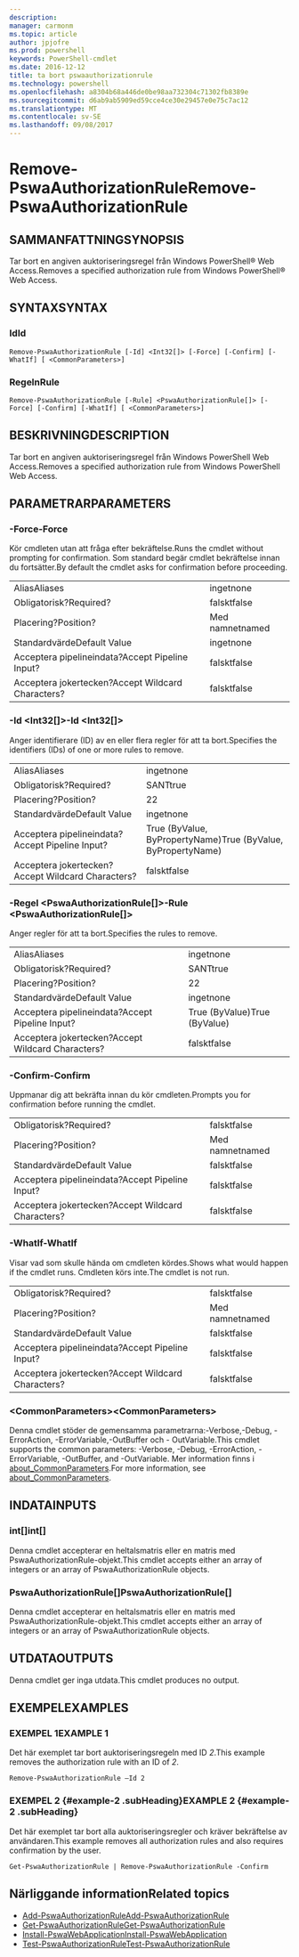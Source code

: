 ```yaml
---
description: 
manager: carmonm
ms.topic: article
author: jpjofre
ms.prod: powershell
keywords: PowerShell-cmdlet
ms.date: 2016-12-12
title: ta bort pswaauthorizationrule
ms.technology: powershell
ms.openlocfilehash: a8304b68a446de0be98aa732304c71302fb8389e
ms.sourcegitcommit: d6ab9ab5909ed59cce4ce30e29457e0e75c7ac12
ms.translationtype: MT
ms.contentlocale: sv-SE
ms.lasthandoff: 09/08/2017
---
```

# <a name="remove-pswaauthorizationrule"></a><span data-ttu-id="634c1-103">Remove-PswaAuthorizationRule</span><span class="sxs-lookup"><span data-stu-id="634c1-103">Remove-PswaAuthorizationRule</span></span>

## <a name="synopsis"></a><span data-ttu-id="634c1-104">SAMMANFATTNING</span><span class="sxs-lookup"><span data-stu-id="634c1-104">SYNOPSIS</span></span>

<span data-ttu-id="634c1-105">Tar bort en angiven auktoriseringsregel från Windows PowerShell® Web Access.</span><span class="sxs-lookup"><span data-stu-id="634c1-105">Removes a specified authorization rule from Windows PowerShell® Web Access.</span></span>

## <a name="syntax"></a><span data-ttu-id="634c1-106">SYNTAX</span><span class="sxs-lookup"><span data-stu-id="634c1-106">SYNTAX</span></span>

### <a name="id"></a><span data-ttu-id="634c1-107">Id</span><span class="sxs-lookup"><span data-stu-id="634c1-107">Id</span></span>
```
Remove-PswaAuthorizationRule [-Id] <Int32[]> [-Force] [-Confirm] [-WhatIf] [ <CommonParameters>]
```

### <a name="rule"></a><span data-ttu-id="634c1-108">Regeln</span><span class="sxs-lookup"><span data-stu-id="634c1-108">Rule</span></span>
```
Remove-PswaAuthorizationRule [-Rule] <PswaAuthorizationRule[]> [-Force] [-Confirm] [-WhatIf] [ <CommonParameters>]
```

## <a name="description"></a><span data-ttu-id="634c1-109">BESKRIVNING</span><span class="sxs-lookup"><span data-stu-id="634c1-109">DESCRIPTION</span></span>

<span data-ttu-id="634c1-110">Tar bort en angiven auktoriseringsregel från Windows PowerShell Web Access.</span><span class="sxs-lookup"><span data-stu-id="634c1-110">Removes a specified authorization rule from Windows PowerShell Web Access.</span></span>

## <a name="parameters"></a><span data-ttu-id="634c1-111">PARAMETRAR</span><span class="sxs-lookup"><span data-stu-id="634c1-111">PARAMETERS</span></span>

### <a name="-force"></a><span data-ttu-id="634c1-112">-Force</span><span class="sxs-lookup"><span data-stu-id="634c1-112">-Force</span></span>

<span data-ttu-id="634c1-113">Kör cmdleten utan att fråga efter bekräftelse.</span><span class="sxs-lookup"><span data-stu-id="634c1-113">Runs the cmdlet without prompting for confirmation.</span></span> <span data-ttu-id="634c1-114">Som standard begär cmdlet bekräftelse innan du fortsätter.</span><span class="sxs-lookup"><span data-stu-id="634c1-114">By default the cmdlet asks for confirmation before proceeding.</span></span>

|||  
|-|-|
| <span data-ttu-id="634c1-115">Alias</span><span class="sxs-lookup"><span data-stu-id="634c1-115">Aliases</span></span>                              | <span data-ttu-id="634c1-116">inget</span><span class="sxs-lookup"><span data-stu-id="634c1-116">none</span></span>                                 |
| <span data-ttu-id="634c1-117">Obligatorisk?</span><span class="sxs-lookup"><span data-stu-id="634c1-117">Required?</span></span>                            | <span data-ttu-id="634c1-118">falskt</span><span class="sxs-lookup"><span data-stu-id="634c1-118">false</span></span>                                |
| <span data-ttu-id="634c1-119">Placering?</span><span class="sxs-lookup"><span data-stu-id="634c1-119">Position?</span></span>                            | <span data-ttu-id="634c1-120">Med namnet</span><span class="sxs-lookup"><span data-stu-id="634c1-120">named</span></span>                                |
| <span data-ttu-id="634c1-121">Standardvärde</span><span class="sxs-lookup"><span data-stu-id="634c1-121">Default Value</span></span>                        | <span data-ttu-id="634c1-122">inget</span><span class="sxs-lookup"><span data-stu-id="634c1-122">none</span></span>                                 |
| <span data-ttu-id="634c1-123">Acceptera pipelineindata?</span><span class="sxs-lookup"><span data-stu-id="634c1-123">Accept Pipeline Input?</span></span>               | <span data-ttu-id="634c1-124">falskt</span><span class="sxs-lookup"><span data-stu-id="634c1-124">false</span></span>                                |
| <span data-ttu-id="634c1-125">Acceptera jokertecken?</span><span class="sxs-lookup"><span data-stu-id="634c1-125">Accept Wildcard Characters?</span></span>          | <span data-ttu-id="634c1-126">falskt</span><span class="sxs-lookup"><span data-stu-id="634c1-126">false</span></span>                                |

### <a name="-id-ltint32gt"></a><span data-ttu-id="634c1-127">-Id &lt;Int32\[\]&gt;</span><span class="sxs-lookup"><span data-stu-id="634c1-127">-Id &lt;Int32\[\]&gt;</span></span>

<span data-ttu-id="634c1-128">Anger identifierare (ID) av en eller flera regler för att ta bort.</span><span class="sxs-lookup"><span data-stu-id="634c1-128">Specifies the identifiers (IDs) of one or more rules to remove.</span></span>

|||  
|-|-|
| <span data-ttu-id="634c1-129">Alias</span><span class="sxs-lookup"><span data-stu-id="634c1-129">Aliases</span></span>                              | <span data-ttu-id="634c1-130">inget</span><span class="sxs-lookup"><span data-stu-id="634c1-130">none</span></span>                                 |
| <span data-ttu-id="634c1-131">Obligatorisk?</span><span class="sxs-lookup"><span data-stu-id="634c1-131">Required?</span></span>                            | <span data-ttu-id="634c1-132">SANT</span><span class="sxs-lookup"><span data-stu-id="634c1-132">true</span></span>                                 |
| <span data-ttu-id="634c1-133">Placering?</span><span class="sxs-lookup"><span data-stu-id="634c1-133">Position?</span></span>                            | <span data-ttu-id="634c1-134">2</span><span class="sxs-lookup"><span data-stu-id="634c1-134">2</span></span>                                    |
| <span data-ttu-id="634c1-135">Standardvärde</span><span class="sxs-lookup"><span data-stu-id="634c1-135">Default Value</span></span>                        | <span data-ttu-id="634c1-136">inget</span><span class="sxs-lookup"><span data-stu-id="634c1-136">none</span></span>                                 |
| <span data-ttu-id="634c1-137">Acceptera pipelineindata?</span><span class="sxs-lookup"><span data-stu-id="634c1-137">Accept Pipeline Input?</span></span>               | <span data-ttu-id="634c1-138">True (ByValue, ByPropertyName)</span><span class="sxs-lookup"><span data-stu-id="634c1-138">True (ByValue, ByPropertyName)</span></span>       |
| <span data-ttu-id="634c1-139">Acceptera jokertecken?</span><span class="sxs-lookup"><span data-stu-id="634c1-139">Accept Wildcard Characters?</span></span>          | <span data-ttu-id="634c1-140">falskt</span><span class="sxs-lookup"><span data-stu-id="634c1-140">false</span></span>                                |

### <a name="-rule-ltpswaauthorizationrulegt"></a><span data-ttu-id="634c1-141">-Regel &lt;PswaAuthorizationRule\[\]&gt;</span><span class="sxs-lookup"><span data-stu-id="634c1-141">-Rule &lt;PswaAuthorizationRule\[\]&gt;</span></span>

<span data-ttu-id="634c1-142">Anger regler för att ta bort.</span><span class="sxs-lookup"><span data-stu-id="634c1-142">Specifies the rules to remove.</span></span>

|||  
|-|-|
| <span data-ttu-id="634c1-143">Alias</span><span class="sxs-lookup"><span data-stu-id="634c1-143">Aliases</span></span>                              | <span data-ttu-id="634c1-144">inget</span><span class="sxs-lookup"><span data-stu-id="634c1-144">none</span></span>                                 |
| <span data-ttu-id="634c1-145">Obligatorisk?</span><span class="sxs-lookup"><span data-stu-id="634c1-145">Required?</span></span>                            | <span data-ttu-id="634c1-146">SANT</span><span class="sxs-lookup"><span data-stu-id="634c1-146">true</span></span>                                 |
| <span data-ttu-id="634c1-147">Placering?</span><span class="sxs-lookup"><span data-stu-id="634c1-147">Position?</span></span>                            | <span data-ttu-id="634c1-148">2</span><span class="sxs-lookup"><span data-stu-id="634c1-148">2</span></span>                                    |
| <span data-ttu-id="634c1-149">Standardvärde</span><span class="sxs-lookup"><span data-stu-id="634c1-149">Default Value</span></span>                        | <span data-ttu-id="634c1-150">inget</span><span class="sxs-lookup"><span data-stu-id="634c1-150">none</span></span>                                 |
| <span data-ttu-id="634c1-151">Acceptera pipelineindata?</span><span class="sxs-lookup"><span data-stu-id="634c1-151">Accept Pipeline Input?</span></span>               | <span data-ttu-id="634c1-152">True (ByValue)</span><span class="sxs-lookup"><span data-stu-id="634c1-152">True (ByValue)</span></span>                       |
| <span data-ttu-id="634c1-153">Acceptera jokertecken?</span><span class="sxs-lookup"><span data-stu-id="634c1-153">Accept Wildcard Characters?</span></span>          | <span data-ttu-id="634c1-154">falskt</span><span class="sxs-lookup"><span data-stu-id="634c1-154">false</span></span>                                |

### <a name="-confirm"></a><span data-ttu-id="634c1-155">-Confirm</span><span class="sxs-lookup"><span data-stu-id="634c1-155">-Confirm</span></span>

<span data-ttu-id="634c1-156">Uppmanar dig att bekräfta innan du kör cmdleten.</span><span class="sxs-lookup"><span data-stu-id="634c1-156">Prompts you for confirmation before running the cmdlet.</span></span>

|||  
|-|-|
| <span data-ttu-id="634c1-157">Obligatorisk?</span><span class="sxs-lookup"><span data-stu-id="634c1-157">Required?</span></span>                            | <span data-ttu-id="634c1-158">falskt</span><span class="sxs-lookup"><span data-stu-id="634c1-158">false</span></span>                                |
| <span data-ttu-id="634c1-159">Placering?</span><span class="sxs-lookup"><span data-stu-id="634c1-159">Position?</span></span>                            | <span data-ttu-id="634c1-160">Med namnet</span><span class="sxs-lookup"><span data-stu-id="634c1-160">named</span></span>                                |
| <span data-ttu-id="634c1-161">Standardvärde</span><span class="sxs-lookup"><span data-stu-id="634c1-161">Default Value</span></span>                        | <span data-ttu-id="634c1-162">falskt</span><span class="sxs-lookup"><span data-stu-id="634c1-162">false</span></span>                                |
| <span data-ttu-id="634c1-163">Acceptera pipelineindata?</span><span class="sxs-lookup"><span data-stu-id="634c1-163">Accept Pipeline Input?</span></span>               | <span data-ttu-id="634c1-164">falskt</span><span class="sxs-lookup"><span data-stu-id="634c1-164">false</span></span>                                |
| <span data-ttu-id="634c1-165">Acceptera jokertecken?</span><span class="sxs-lookup"><span data-stu-id="634c1-165">Accept Wildcard Characters?</span></span>          | <span data-ttu-id="634c1-166">falskt</span><span class="sxs-lookup"><span data-stu-id="634c1-166">false</span></span>                                |

### <a name="-whatif"></a><span data-ttu-id="634c1-167">-WhatIf</span><span class="sxs-lookup"><span data-stu-id="634c1-167">-WhatIf</span></span>

<span data-ttu-id="634c1-168">Visar vad som skulle hända om cmdleten kördes.</span><span class="sxs-lookup"><span data-stu-id="634c1-168">Shows what would happen if the cmdlet runs.</span></span> <span data-ttu-id="634c1-169">Cmdleten körs inte.</span><span class="sxs-lookup"><span data-stu-id="634c1-169">The cmdlet is not run.</span></span>

|||  
|-|-|
| <span data-ttu-id="634c1-170">Obligatorisk?</span><span class="sxs-lookup"><span data-stu-id="634c1-170">Required?</span></span>                            | <span data-ttu-id="634c1-171">falskt</span><span class="sxs-lookup"><span data-stu-id="634c1-171">false</span></span>                                |
| <span data-ttu-id="634c1-172">Placering?</span><span class="sxs-lookup"><span data-stu-id="634c1-172">Position?</span></span>                            | <span data-ttu-id="634c1-173">Med namnet</span><span class="sxs-lookup"><span data-stu-id="634c1-173">named</span></span>                                |
| <span data-ttu-id="634c1-174">Standardvärde</span><span class="sxs-lookup"><span data-stu-id="634c1-174">Default Value</span></span>                        | <span data-ttu-id="634c1-175">falskt</span><span class="sxs-lookup"><span data-stu-id="634c1-175">false</span></span>                                |
| <span data-ttu-id="634c1-176">Acceptera pipelineindata?</span><span class="sxs-lookup"><span data-stu-id="634c1-176">Accept Pipeline Input?</span></span>               | <span data-ttu-id="634c1-177">falskt</span><span class="sxs-lookup"><span data-stu-id="634c1-177">false</span></span>                                |
| <span data-ttu-id="634c1-178">Acceptera jokertecken?</span><span class="sxs-lookup"><span data-stu-id="634c1-178">Accept Wildcard Characters?</span></span>          | <span data-ttu-id="634c1-179">falskt</span><span class="sxs-lookup"><span data-stu-id="634c1-179">false</span></span>                                |

### <a name="ltcommonparametersgt"></a><span data-ttu-id="634c1-180">&lt;CommonParameters&gt;</span><span class="sxs-lookup"><span data-stu-id="634c1-180">&lt;CommonParameters&gt;</span></span>

<span data-ttu-id="634c1-181">Denna cmdlet stöder de gemensamma parametrarna:-Verbose,-Debug, - ErrorAction, -ErrorVariable,-OutBuffer och - OutVariable.</span><span class="sxs-lookup"><span data-stu-id="634c1-181">This cmdlet supports the common parameters: -Verbose, -Debug, -ErrorAction, -ErrorVariable, -OutBuffer, and -OutVariable.</span></span>
<span data-ttu-id="634c1-182">Mer information finns i [about_CommonParameters](http://go.microsoft.com/fwlink/p/?LinkID=113216).</span><span class="sxs-lookup"><span data-stu-id="634c1-182">For more information, see [about_CommonParameters](http://go.microsoft.com/fwlink/p/?LinkID=113216).</span></span>

## <a name="inputs"></a><span data-ttu-id="634c1-183">INDATA</span><span class="sxs-lookup"><span data-stu-id="634c1-183">INPUTS</span></span>

### <a name="int"></a><span data-ttu-id="634c1-184">int\[\]</span><span class="sxs-lookup"><span data-stu-id="634c1-184">int\[\]</span></span>

<span data-ttu-id="634c1-185">Denna cmdlet accepterar en heltalsmatris eller en matris med PswaAuthorizationRule-objekt.</span><span class="sxs-lookup"><span data-stu-id="634c1-185">This cmdlet accepts either an array of integers or an array of PswaAuthorizationRule objects.</span></span>

### <a name="pswaauthorizationrule"></a><span data-ttu-id="634c1-186">PswaAuthorizationRule\[\]</span><span class="sxs-lookup"><span data-stu-id="634c1-186">PswaAuthorizationRule\[\]</span></span>

<span data-ttu-id="634c1-187">Denna cmdlet accepterar en heltalsmatris eller en matris med PswaAuthorizationRule-objekt.</span><span class="sxs-lookup"><span data-stu-id="634c1-187">This cmdlet accepts either an array of integers or an array of PswaAuthorizationRule objects.</span></span>

## <a name="outputs"></a><span data-ttu-id="634c1-188">UTDATA</span><span class="sxs-lookup"><span data-stu-id="634c1-188">OUTPUTS</span></span>

<span data-ttu-id="634c1-189">Denna cmdlet ger inga utdata.</span><span class="sxs-lookup"><span data-stu-id="634c1-189">This cmdlet produces no output.</span></span>

## <a name="examples"></a><span data-ttu-id="634c1-190">EXEMPEL</span><span class="sxs-lookup"><span data-stu-id="634c1-190">EXAMPLES</span></span>

### <a name="example-1"></a><span data-ttu-id="634c1-191">EXEMPEL 1</span><span class="sxs-lookup"><span data-stu-id="634c1-191">EXAMPLE 1</span></span>

<span data-ttu-id="634c1-192">Det här exemplet tar bort auktoriseringsregeln med ID *2*.</span><span class="sxs-lookup"><span data-stu-id="634c1-192">This example removes the authorization rule with an ID of *2*.</span></span>

```
Remove-PswaAuthorizationRule –Id 2
```

### <a name="example-2-example-2-subheading"></a><span data-ttu-id="634c1-193">EXEMPEL 2 {#example-2 .subHeading}</span><span class="sxs-lookup"><span data-stu-id="634c1-193">EXAMPLE 2 {#example-2 .subHeading}</span></span>

<span data-ttu-id="634c1-194">Det här exemplet tar bort alla auktoriseringsregler och kräver bekräftelse av användaren.</span><span class="sxs-lookup"><span data-stu-id="634c1-194">This example removes all authorization rules and also requires confirmation by the user.</span></span>

```
Get-PswaAuthorizationRule | Remove-PswaAuthorizationRule -Confirm
```

## <a name="related-topics"></a><span data-ttu-id="634c1-195">Närliggande information</span><span class="sxs-lookup"><span data-stu-id="634c1-195">Related topics</span></span>

- [<span data-ttu-id="634c1-196">Add-PswaAuthorizationRule</span><span class="sxs-lookup"><span data-stu-id="634c1-196">Add-PswaAuthorizationRule</span></span>](add-pswaauthorizationrule.md)
- [<span data-ttu-id="634c1-197">Get-PswaAuthorizationRule</span><span class="sxs-lookup"><span data-stu-id="634c1-197">Get-PswaAuthorizationRule</span></span>](get-pswaauthorizationrule.md)
- [<span data-ttu-id="634c1-198">Install-PswaWebApplication</span><span class="sxs-lookup"><span data-stu-id="634c1-198">Install-PswaWebApplication</span></span>](install-pswawebapplication.md)
- [<span data-ttu-id="634c1-199">Test-PswaAuthorizationRule</span><span class="sxs-lookup"><span data-stu-id="634c1-199">Test-PswaAuthorizationRule</span></span>](test-pswaauthorizationrule.md)
